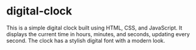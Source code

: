# digital-clock

This is a simple digital clock built using HTML, CSS, and JavaScript. It displays the current time in hours, minutes, and seconds, updating every second. The clock has a stylish digital font with  a modern look. 

